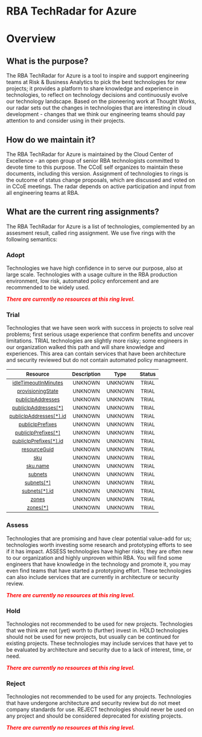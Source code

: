 
RBA TechRadar for Azure
=======================

# Overview

## What is the purpose?


The RBA TechRadar for Azure is a tool to inspire and support engineering teams at Risk & Business Analytics to pick the best technologies for new projects; it provides a platform to share knowledge and experience in technologies, to reflect on technology decisions and continuously evolve our technology landscape.  Based on the pioneering work at Thought Works, our radar sets out the changes in technologies that are interesting in cloud development - changes that we think our engineering teams should pay attention to and consider using in their projects.
## How do we maintain it?


The RBA TechRadar for Azure is maintained by the Cloud Center of Excellence - an open group of senior RBA technologists committed to devote time to this purpose.  The CCoE self organizes to maintain these documents, including this version.  Assignment of technologies to rings is the outcome of status change proposals, which are discussed and voted on in CCoE meetings.  The radar depends on active participation and input from all engineering teams at RBA.
## What are the current ring assignments?


The RBA TechRadar for Azure is a list of technologies, complemented by an assesment result, called ring assignment.  We use five rings with the following semantics:
### Adopt


Technologies we have high confidence in to serve our purpose, also at large scale.  Technologies with a usage culture in the RBA production environment, low risk, automated policy enforcement and are recommended to be widely used.  
  
***<font color="red"> There are currently no resources at this ring level. </font>***
### Trial


Technologies that we have seen work with success in projects to solve real problems;  first serious usage experience that confirm benefits and uncover limitations.  TRIAL technologies are slightly more risky; some engineers in our organization walked this path and will share knowledge and experiences.  This area can contain services that have been architecture and security reviewed but do not contain automated policy managmeent.  

|<sub>Resource</sub>|<sub>Description</sub>|<sub>Type</sub>|<sub>Status</sub>|
| :---: | :---: | :---: | :---: |
|<sub>[idleTimeoutInMinutes](https://github.com/openrba/python-azure-techradar/tree/master/Microsoft.Network/natGateways/idleTimeoutInMinutes)</sub>|<sub>UNKNOWN</sub>|<sub>UNKNOWN</sub>|<sub>TRIAL</sub>|
|<sub>[provisioningState](https://github.com/openrba/python-azure-techradar/tree/master/Microsoft.Network/natGateways/provisioningState)</sub>|<sub>UNKNOWN</sub>|<sub>UNKNOWN</sub>|<sub>TRIAL</sub>|
|<sub>[publicIpAddresses](https://github.com/openrba/python-azure-techradar/tree/master/Microsoft.Network/natGateways/publicIpAddresses)</sub>|<sub>UNKNOWN</sub>|<sub>UNKNOWN</sub>|<sub>TRIAL</sub>|
|<sub>[publicIpAddresses[*]](https://github.com/openrba/python-azure-techradar/tree/master/Microsoft.Network/natGateways/publicIpAddresses[*])</sub>|<sub>UNKNOWN</sub>|<sub>UNKNOWN</sub>|<sub>TRIAL</sub>|
|<sub>[publicIpAddresses[*].id](https://github.com/openrba/python-azure-techradar/tree/master/Microsoft.Network/natGateways/publicIpAddresses[*].id)</sub>|<sub>UNKNOWN</sub>|<sub>UNKNOWN</sub>|<sub>TRIAL</sub>|
|<sub>[publicIpPrefixes](https://github.com/openrba/python-azure-techradar/tree/master/Microsoft.Network/natGateways/publicIpPrefixes)</sub>|<sub>UNKNOWN</sub>|<sub>UNKNOWN</sub>|<sub>TRIAL</sub>|
|<sub>[publicIpPrefixes[*]](https://github.com/openrba/python-azure-techradar/tree/master/Microsoft.Network/natGateways/publicIpPrefixes[*])</sub>|<sub>UNKNOWN</sub>|<sub>UNKNOWN</sub>|<sub>TRIAL</sub>|
|<sub>[publicIpPrefixes[*].id](https://github.com/openrba/python-azure-techradar/tree/master/Microsoft.Network/natGateways/publicIpPrefixes[*].id)</sub>|<sub>UNKNOWN</sub>|<sub>UNKNOWN</sub>|<sub>TRIAL</sub>|
|<sub>[resourceGuid](https://github.com/openrba/python-azure-techradar/tree/master/Microsoft.Network/natGateways/resourceGuid)</sub>|<sub>UNKNOWN</sub>|<sub>UNKNOWN</sub>|<sub>TRIAL</sub>|
|<sub>[sku](https://github.com/openrba/python-azure-techradar/tree/master/Microsoft.Network/natGateways/sku)</sub>|<sub>UNKNOWN</sub>|<sub>UNKNOWN</sub>|<sub>TRIAL</sub>|
|<sub>[sku.name](https://github.com/openrba/python-azure-techradar/tree/master/Microsoft.Network/natGateways/sku.name)</sub>|<sub>UNKNOWN</sub>|<sub>UNKNOWN</sub>|<sub>TRIAL</sub>|
|<sub>[subnets](https://github.com/openrba/python-azure-techradar/tree/master/Microsoft.Network/natGateways/subnets)</sub>|<sub>UNKNOWN</sub>|<sub>UNKNOWN</sub>|<sub>TRIAL</sub>|
|<sub>[subnets[*]](https://github.com/openrba/python-azure-techradar/tree/master/Microsoft.Network/natGateways/subnets[*])</sub>|<sub>UNKNOWN</sub>|<sub>UNKNOWN</sub>|<sub>TRIAL</sub>|
|<sub>[subnets[*].id](https://github.com/openrba/python-azure-techradar/tree/master/Microsoft.Network/natGateways/subnets[*].id)</sub>|<sub>UNKNOWN</sub>|<sub>UNKNOWN</sub>|<sub>TRIAL</sub>|
|<sub>[zones](https://github.com/openrba/python-azure-techradar/tree/master/Microsoft.Network/natGateways/zones)</sub>|<sub>UNKNOWN</sub>|<sub>UNKNOWN</sub>|<sub>TRIAL</sub>|
|<sub>[zones[*]](https://github.com/openrba/python-azure-techradar/tree/master/Microsoft.Network/natGateways/zones[*])</sub>|<sub>UNKNOWN</sub>|<sub>UNKNOWN</sub>|<sub>TRIAL</sub>|

### Assess


Technologies that are promising and have clear potential value-add for us; technologies worth investing some research and prototyping efforts to see if it has impact.  ASSESS technologies have higher risks;  they are often new to our organization and highly unproven within RBA.  You will find some engineers that have knowledge in the technology and promote it, you may even find teams that have started a prototyping effort.  These technologies can also include services that are currently in architecture or security review.  
  
***<font color="red"> There are currently no resources at this ring level. </font>***
### Hold


Technologies not recommended to be used for new projects. Technologies that we think are not (yet) worth to (further) invest in.  HOLD technologies should not be used for new projects, but usually can be continued for existing projects.  These technologies may include services that have yet to be evaluated by architecture and security due to a lack of interest, time, or need.  
  
***<font color="red"> There are currently no resources at this ring level. </font>***
### Reject


Technologies not recommended to be used for any projects. Technologies that have undergone architecture and security review but do not meet company standards for use.  REJECT technologies should never be used on any project and should be considered deprecated for existing projects.  
  
***<font color="red"> There are currently no resources at this ring level. </font>***